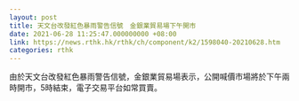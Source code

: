 ```yaml
---
layout: post
title: 天文台改發紅色暴雨警告信號　金銀業貿易場下午開市
date: 2021-06-28 11:25:47.000000000 +08:00
link: https://news.rthk.hk/rthk/ch/component/k2/1598040-20210628.htm
categories: rthk
---
```


由於天文台改發紅色暴雨警告信號，金銀業貿易場表示，公開喊價市場將於下午兩時開市，5時結束，電子交易平台如常買賣。
